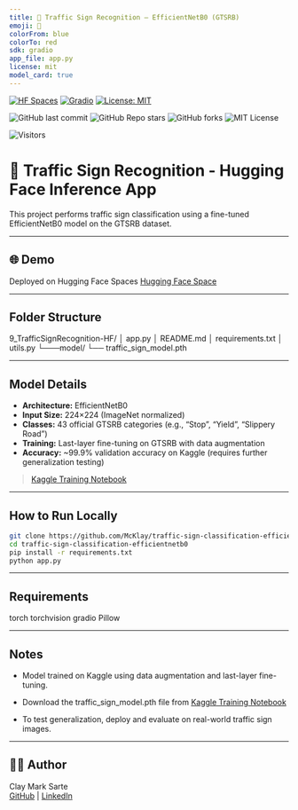 ```yaml
---
title: 🚦 Traffic Sign Recognition – EfficientNetB0 (GTSRB)
emoji: 🚗
colorFrom: blue
colorTo: red
sdk: gradio
app_file: app.py
license: mit
model_card: true
---
```


[![HF Spaces](https://img.shields.io/badge/🤗%20HuggingFace-Space-blue?logo=huggingface&style=flat-square)](https://huggingface.co/spaces/McKlay/efficientnet-flower-classifier)
[![Gradio](https://img.shields.io/badge/Built%20with-Gradio-orange?logo=gradio&style=flat-square)](https://www.gradio.app/)
[![License: MIT](https://img.shields.io/badge/License-MIT-yellow.svg)](https://opensource.org/licenses/MIT)

![GitHub last commit](https://img.shields.io/github/last-commit/McKlay/TensorFlow-Companion-Book)
![GitHub Repo stars](https://img.shields.io/github/stars/McKlay/TensorFlow-Companion-Book?style=social)
![GitHub forks](https://img.shields.io/github/forks/McKlay/TensorFlow-Companion-Book?style=social)
![MIT License](https://img.shields.io/github/license/McKlay/TensorFlow-Companion-Book)

![Visitors](https://visitor-badge.laobi.icu/badge?page_id=McKlay.TensorFlow-Companion-Book)

# 🚦 Traffic Sign Recognition - Hugging Face Inference App

This project performs traffic sign classification using a fine-tuned EfficientNetB0 model on the GTSRB dataset.

---

## 🌐 Demo
Deployed on Hugging Face Spaces [Hugging Face Space](https://huggingface.co/spaces/McKlay/traffic-sign-classification-efficientnetb0)

---

## Folder Structure

9_TrafficSignRecognition-HF/
│ app.py
│ README.md
│ requirements.txt
│ utils.py
└───model/
    └── traffic_sign_model.pth

---

## Model Details

- **Architecture:** EfficientNetB0
- **Input Size:** 224×224 (ImageNet normalized)
- **Classes:** 43 official GTSRB categories (e.g., “Stop”, “Yield”, “Slippery Road”)
- **Training:** Last-layer fine-tuning on GTSRB with data augmentation
- **Accuracy:** ~99.9% validation accuracy on Kaggle (requires further generalization testing)

> [Kaggle Training Notebook](https://www.kaggle.com/code/claymarksarte/traffic-sign-recognition-with-efficientnetb0)


---

## How to Run Locally

```bash
git clone https://github.com/McKlay/traffic-sign-classification-efficientnetb0.git
cd traffic-sign-classification-efficientnetb0
pip install -r requirements.txt
python app.py
```

---

## Requirements

torch
torchvision
gradio
Pillow

---

## Notes

- Model trained on Kaggle using data augmentation and last-layer fine-tuning.

- Download the traffic_sign_model.pth file from [Kaggle Training Notebook](https://www.kaggle.com/code/claymarksarte/traffic-sign-recognition-with-efficientnetb0)

- To test generalization, deploy and evaluate on real-world traffic sign images.

---

## 🧑‍💻 Author

Clay Mark Sarte  
[GitHub](https://github.com/McKlay) | [LinkedIn](https://www.linkedin.com/in/clay-mark-sarte-283855147/)






